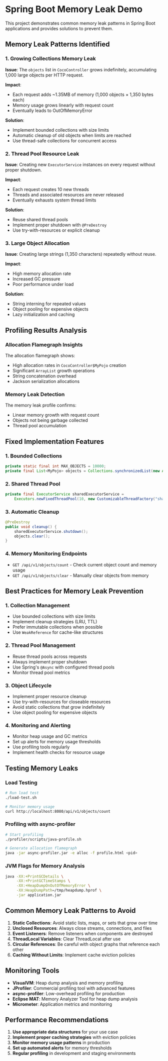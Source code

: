 # Spring Boot Memory Leak Demo

This project demonstrates common memory leak patterns in Spring Boot applications and provides solutions to prevent them.

## Memory Leak Patterns Identified

### 1. Growing Collections Memory Leak
**Issue**: The `objects` list in `CocoController` grows indefinitely, accumulating 1,000 large objects per HTTP request.

**Impact**: 
- Each request adds ~1.35MB of memory (1,000 objects × 1,350 bytes each)
- Memory usage grows linearly with request count
- Eventually leads to OutOfMemoryError

**Solution**:
- Implement bounded collections with size limits
- Automatic cleanup of old objects when limits are reached
- Use thread-safe collections for concurrent access

### 2. Thread Pool Resource Leak
**Issue**: Creating new `ExecutorService` instances on every request without proper shutdown.

**Impact**:
- Each request creates 10 new threads
- Threads and associated resources are never released
- Eventually exhausts system thread limits

**Solution**:
- Reuse shared thread pools
- Implement proper shutdown with `@PreDestroy`
- Use try-with-resources or explicit cleanup

### 3. Large Object Allocation
**Issue**: Creating large strings (1,350 characters) repeatedly without reuse.

**Impact**:
- High memory allocation rate
- Increased GC pressure
- Poor performance under load

**Solution**:
- String interning for repeated values
- Object pooling for expensive objects
- Lazy initialization and caching

## Profiling Results Analysis

### Allocation Flamegraph Insights
The allocation flamegraph shows:
- High allocation rates in `CocoController$MyPojo` creation
- Significant `ArrayList` growth operations
- String concatenation overhead
- Jackson serialization allocations

### Memory Leak Detection
The memory leak profile confirms:
- Linear memory growth with request count
- Objects not being garbage collected
- Thread pool accumulation

## Fixed Implementation Features

### 1. Bounded Collections
```java
private static final int MAX_OBJECTS = 10000;
private final List<MyPojo> objects = Collections.synchronizedList(new ArrayList<>());
```

### 2. Shared Thread Pool
```java
private final ExecutorService sharedExecutorService = 
    Executors.newFixedThreadPool(10, new CustomizableThreadFactory("shared-pool-"));
```

### 3. Automatic Cleanup
```java
@PreDestroy
public void cleanup() {
    sharedExecutorService.shutdown();
    objects.clear();
}
```

### 4. Memory Monitoring Endpoints
- `GET /api/v1/objects/count` - Check current object count and memory usage
- `GET /api/v1/objects/clear` - Manually clear objects from memory

## Best Practices for Memory Leak Prevention

### 1. Collection Management
- Use bounded collections with size limits
- Implement cleanup strategies (LRU, TTL)
- Prefer immutable collections when possible
- Use `WeakReference` for cache-like structures

### 2. Thread Pool Management
- Reuse thread pools across requests
- Always implement proper shutdown
- Use Spring's `@Async` with configured thread pools
- Monitor thread pool metrics

### 3. Object Lifecycle
- Implement proper resource cleanup
- Use try-with-resources for closeable resources
- Avoid static collections that grow indefinitely
- Use object pooling for expensive objects

### 4. Monitoring and Alerting
- Monitor heap usage and GC metrics
- Set up alerts for memory usage thresholds
- Use profiling tools regularly
- Implement health checks for resource usage

## Testing Memory Leaks

### Load Testing
```bash
# Run load test
./load-test.sh

# Monitor memory usage
curl http://localhost:8080/api/v1/objects/count
```

### Profiling with async-profiler
```bash
# Start profiling
./profiler/scripts/java-profile.sh

# Generate allocation flamegraph
java -jar async-profiler.jar -e alloc -f profile.html <pid>
```

### JVM Flags for Memory Analysis
```bash
java -XX:+PrintGCDetails \
     -XX:+PrintGCTimeStamps \
     -XX:+HeapDumpOnOutOfMemoryError \
     -XX:HeapDumpPath=/tmp/heapdump.hprof \
     -jar application.jar
```

## Common Memory Leak Patterns to Avoid

1. **Static Collections**: Avoid static lists, maps, or sets that grow over time
2. **Unclosed Resources**: Always close streams, connections, and files
3. **Event Listeners**: Remove listeners when components are destroyed
4. **ThreadLocal Variables**: Clear ThreadLocal after use
5. **Circular References**: Be careful with object graphs that reference each other
6. **Caching Without Limits**: Implement cache eviction policies

## Monitoring Tools

- **VisualVM**: Heap dump analysis and memory profiling
- **JProfiler**: Commercial profiling tool with advanced features
- **async-profiler**: Low-overhead profiling for production
- **Eclipse MAT**: Memory Analyzer Tool for heap dump analysis
- **Micrometer**: Application metrics and monitoring

## Performance Recommendations

1. **Use appropriate data structures** for your use case
2. **Implement proper caching strategies** with eviction policies
3. **Monitor memory usage patterns** in production
4. **Set up automated alerts** for memory thresholds
5. **Regular profiling** in development and staging environments

